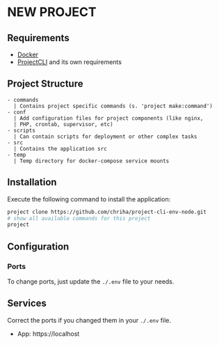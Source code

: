 # NEW PROJECT

## Requirements
- [Docker](https://docs.docker.com/engine/installation/)
- [ProjectCLI](https://github.com/chriha/project-cli) and its own requirements

## Project Structure
```
- commands
  | Contains project specific commands (s. 'project make:command')
- conf
  | Add configuration files for project components (like nginx,
  | PHP, crontab, supervisor, etc)
- scripts
  | Can contain scripts for deployment or other complex tasks
- src
  | Contains the application src
- temp
  | Temp directory for docker-compose service mounts
```

## Installation
Execute the following command to install the application:
```bash
project clone https://github.com/chriha/project-cli-env-node.git
# show all available commands for this project
project
```

## Configuration

### Ports
To change ports, just update the `./.env` file to your needs.

## Services
Correct the ports if you changed them in your `./.env` file.
- App: https://localhost
